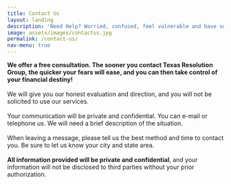 ```yaml
---
title: Contact Us
layout: landing
description: 'Need Help? Worried, confused, feel vulnerable and have some questions?'
image: assets/images/contactus.jpg
permalink: /contact-us/
nav-menu: true
---
```

<!-- Main -->
<div id="main">

<!-- One -->
<section id="one">
	<div class="inner">
    <p><span style="font-weight:bold"> We offer a free consultation. The sooner
		you contact Texas Resolution Group, the quicker
    your fears will ease, and you can then take control of your financial destiny!</span>
    <br>
    <br>
    We will give you our honest evaluation and direction, and you will not be solicited to use
    our services.
    <br>
    <br>
    Your communication will be private and confidential.
    You can e-mail or telephone us. We will need a brief description of the situation.
    <br>
    <br>
    When leaving a message, please tell us the best method and time to contact you. Be sure
    to let us know your city and state area.
    <br>
    <br>
    <span style="font-weight:bold">All information provided will be private and confidential</span>, and your information will
    not be disclosed to third parties without your prior authorization.</p>
    <br>
    <br>
